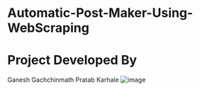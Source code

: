 # Automatic-Post-Maker-Using-WebScraping
# Project Developed By
Ganesh Gachchinmath
Pratab Karhale
![image](https://user-images.githubusercontent.com/86229878/163431693-2ab97208-4987-47e2-8186-f3d69423125a.png)

